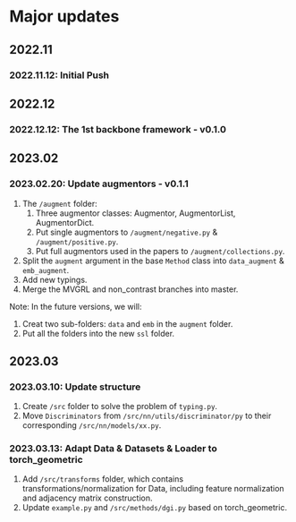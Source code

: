 # Major updates
## 2022.11
### 2022.11.12: Initial Push

## 2022.12
### 2022.12.12: The 1st backbone framework - v0.1.0

## 2023.02
### 2023.02.20: Update augmentors - v0.1.1
1. The `/augment` folder:
   1. Three augmentor classes: Augmentor, AugmentorList, AugmentorDict.
   2. Put single augmentors to `/augment/negative.py` & `/augment/positive.py`.
   3. Put full augmentors used in the papers to `/augment/collections.py`.
2. Split the `augment` argument in the base `Method` class into `data_augment` & `emb_augment`.
3. Add new typings.
4. Merge the MVGRL and non_contrast branches into master.

Note: In the future versions, we will:
1. Creat two sub-folders: `data` and `emb` in the `augment` folder.
2. Put all the folders into the new `ssl` folder.

## 2023.03
### 2023.03.10: Update structure 
1. Create `/src` folder to solve the problem of `typing.py`.
2. Move `Discriminators` from `/src/nn/utils/discriminator/py` to their corresponding `/src/nn/models/xx.py`.

### 2023.03.13: Adapt Data \& Datasets \& Loader to torch_geometric
1. Add `/src/transforms` folder, which contains transformations/normalization for Data, 
   including feature normalization and adjacency matrix construction.
2. Update `example.py` and `/src/methods/dgi.py` based on torch_geometric.
